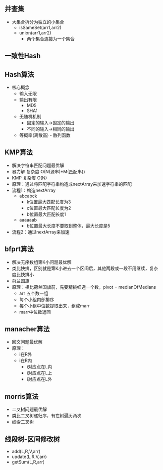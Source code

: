 ## 并查集

- 大集合拆分为独立的小集合
    - isSameSet(arr1,arr2)
    - union(arr1,arr2)
        - 两个集合连接为一个集合

## 一致性Hash

## Hash算法

- 核心概念
    - 输入无限
    - 输出有限
        - MD5
        - SHA1
    - 无随机机制
        - 固定的输入->固定的输出
        - 不同的输入->相同的输出
    - 等概率(离散高) - 散列函数

## KMP算法

- 解决字符串匹配问题最优解
- 暴力解 复杂度 O(N(源串)*M(匹配串))
- KMP 复杂度 O(N)
- 原理：通过将匹配字符串构造成nextArray来加速字符串的匹配
- 流程1：构造nextArray
    - abcabck
        - k位置最大匹配长度为3
        - c位置最大匹配长度为2
        - b位置最大匹配长度1
    - aaaaaab
        - b位置最大长度不要取到整体，最大长度是5
- 流程2：通过nextArray来加速

## bfprt算法

- 解决无序数组第K小问题最优解
- 类比快排，区别就是第K小进去一个区间后，其他两段或一段不用继续，复杂度比快排小
- 荷兰国旗
- 原理：相比荷兰国旗前，先要精挑细选一个数，pivot = medianOfMedians
    - arr 五个数一组
    - 每个小组内部排序
    - 每个小组中位数提取出来，组成marr
    - marr中位数返回

## manacher算法

- 回文问题最优解
- 原理：
    - i在R外
    - i在R内
        - i对应点在L内
        - i对应点在L上
        - i对应点在L外

## morris算法

- 二叉树问题最优解
- 类比二叉树递归序，有左树遍历两次
- 线索二叉树

## 线段树-区间修改树

- add(L,R,V,arr)
- update(L,R,V,arr)
- getSum(L,R,arr)